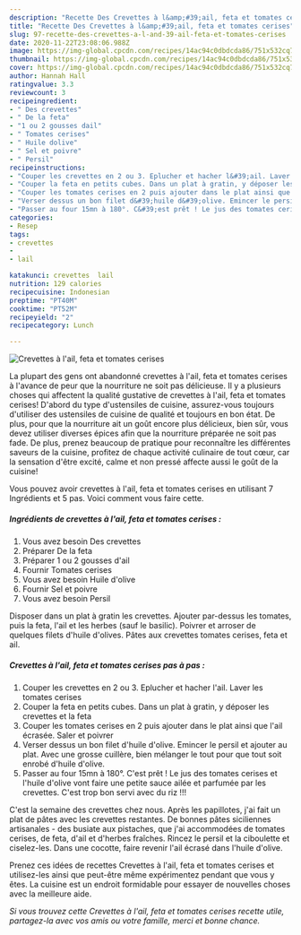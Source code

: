 ```yaml
---
description: "Recette Des Crevettes à l&amp;#39;ail, feta et tomates cerises"
title: "Recette Des Crevettes à l&amp;#39;ail, feta et tomates cerises"
slug: 97-recette-des-crevettes-a-l-and-39-ail-feta-et-tomates-cerises
date: 2020-11-22T23:08:06.988Z
image: https://img-global.cpcdn.com/recipes/14ac94c0dbdcda86/751x532cq70/crevettes-a-lail-feta-et-tomates-cerises-photo-principale-de-la-recette.jpg
thumbnail: https://img-global.cpcdn.com/recipes/14ac94c0dbdcda86/751x532cq70/crevettes-a-lail-feta-et-tomates-cerises-photo-principale-de-la-recette.jpg
cover: https://img-global.cpcdn.com/recipes/14ac94c0dbdcda86/751x532cq70/crevettes-a-lail-feta-et-tomates-cerises-photo-principale-de-la-recette.jpg
author: Hannah Hall
ratingvalue: 3.3
reviewcount: 3
recipeingredient:
- " Des crevettes"
- " De la feta"
- "1 ou 2 gousses dail"
- " Tomates cerises"
- " Huile dolive"
- " Sel et poivre"
- " Persil"
recipeinstructions:
- "Couper les crevettes en 2 ou 3. Eplucher et hacher l&#39;ail. Laver les tomates cerises"
- "Couper la feta en petits cubes. Dans un plat à gratin, y déposer les crevettes et la feta"
- "Couper les tomates cerises en 2 puis ajouter dans le plat ainsi que l&#39;ail écrasée. Saler et poivrer"
- "Verser dessus un bon filet d&#39;huile d&#39;olive. Emincer le persil et ajouter au plat. Avec une grosse cuillère, bien mélanger le tout pour que tout soit enrobé d&#39;huile d&#39;olive."
- "Passer au four 15mn à 180°. C&#39;est prêt ! Le jus des tomates cerises et l&#39;huile d&#39;olive vont faire une petite sauce ailée et parfumée par les crevettes. C&#39;est trop bon servi avec du riz !!!"
categories:
- Resep
tags:
- crevettes
- 
- lail

katakunci: crevettes  lail 
nutrition: 129 calories
recipecuisine: Indonesian
preptime: "PT40M"
cooktime: "PT52M"
recipeyield: "2"
recipecategory: Lunch

---
```



![Crevettes à l&#39;ail, feta et tomates cerises](https://img-global.cpcdn.com/recipes/14ac94c0dbdcda86/751x532cq70/crevettes-a-lail-feta-et-tomates-cerises-photo-principale-de-la-recette.jpg)

La plupart des gens ont abandonné crevettes à l&#39;ail, feta et tomates cerises à l'avance de peur que la nourriture ne soit pas délicieuse. Il y a plusieurs choses qui affectent la qualité gustative de crevettes à l&#39;ail, feta et tomates cerises! D'abord du type d'ustensiles de cuisine, assurez-vous toujours d'utiliser des ustensiles de cuisine de qualité et toujours en bon état. De plus, pour que la nourriture ait un goût encore plus délicieux, bien sûr, vous devez utiliser diverses épices afin que la nourriture préparée ne soit pas fade. De plus, prenez beaucoup de pratique pour reconnaître les différentes saveurs de la cuisine, profitez de chaque activité culinaire de tout cœur, car la sensation d'être excité, calme et non pressé affecte aussi le goût de la cuisine!

<!--inarticleads1-->

Vous pouvez avoir crevettes à l&#39;ail, feta et tomates cerises en utilisant 7 Ingrédients et 5 pas. Voici comment vous faire cette.

##### Ingrédients de crevettes à l&#39;ail, feta et tomates cerises :

1. Vous avez besoin  Des crevettes
1. Préparer  De la feta
1. Préparer 1 ou 2 gousses d&#39;ail
1. Fournir  Tomates cerises
1. Vous avez besoin  Huile d&#39;olive
1. Fournir  Sel et poivre
1. Vous avez besoin  Persil


Disposer dans un plat à gratin les crevettes. Ajouter par-dessus les tomates, puis la feta, l&#39;ail et les herbes (sauf le basilic). Poivrer et arroser de quelques filets d&#39;huile d&#39;olives. Pâtes aux crevettes tomates cerises, feta et ail. 

<!--inarticleads2-->

##### Crevettes à l&#39;ail, feta et tomates cerises pas à pas :

1. Couper les crevettes en 2 ou 3. Eplucher et hacher l&#39;ail. Laver les tomates cerises
1. Couper la feta en petits cubes. Dans un plat à gratin, y déposer les crevettes et la feta
1. Couper les tomates cerises en 2 puis ajouter dans le plat ainsi que l&#39;ail écrasée. Saler et poivrer
1. Verser dessus un bon filet d&#39;huile d&#39;olive. Emincer le persil et ajouter au plat. Avec une grosse cuillère, bien mélanger le tout pour que tout soit enrobé d&#39;huile d&#39;olive.
1. Passer au four 15mn à 180°. C&#39;est prêt ! Le jus des tomates cerises et l&#39;huile d&#39;olive vont faire une petite sauce ailée et parfumée par les crevettes. C&#39;est trop bon servi avec du riz !!!


C&#39;est la semaine des crevettes chez nous. Après les papillotes, j&#39;ai fait un plat de pâtes avec les crevettes restantes. De bonnes pâtes siciliennes artisanales - des busiate aux pistaches, que j&#39;ai accommodées de tomates cerises, de feta, d&#39;ail et d&#39;herbes fraîches. Rincez le persil et la ciboulette et ciselez-les. Dans une cocotte, faire revenir l&#39;ail écrasé dans l&#39;huile d&#39;olive. 

<!--inarticleads1-->

<p>
Prenez ces idées de recettes Crevettes à l&#39;ail, feta et tomates cerises et utilisez-les ainsi que peut-être même expérimentez pendant que vous y êtes. La cuisine est un endroit formidable pour essayer de nouvelles choses avec la meilleure aide.
</p>

<p>
<i>Si vous trouvez cette Crevettes à l&#39;ail, feta et tomates cerises recette utile, partagez-la avec vos amis ou votre famille, merci et bonne chance.</i>
</p>
